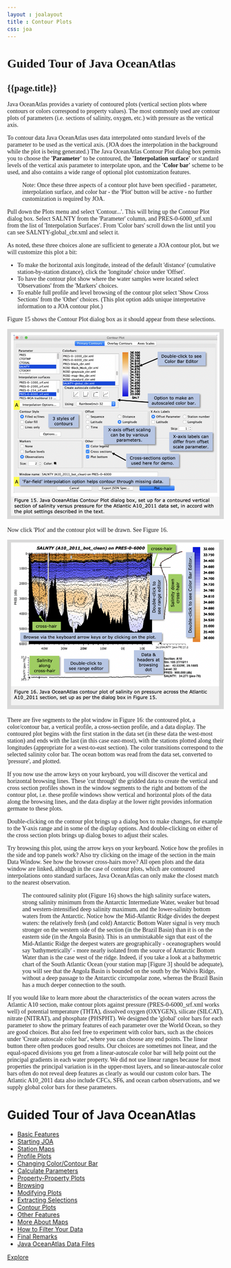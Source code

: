 ```yaml
---
layout : joalayout
title : Contour Plots
css: joa
---
```

<center>
<div id="container" class="tour page  row-fluid" style="max-width:125vh;text-align:left;">
<div id="main_content" class="contained span8">
<div id="top"></div>
<div id="guided_tour" style="font-family:verdana;">
	<h1>Guided Tour of Java OceanAtlas </h1>
	<h2>{{page.title}}</h2>
	<div id="guided_tour_content">

<p>Java OceanAtlas provides a variety of contoured plots (vertical section plots where contours or colors correspond to property values). The most commonly used are contour plots of parameters (i.e. sections of salinity, oxygen, etc.) with pressure as the vertical axis. </p>

<p>To contour data Java OceanAtlas uses data interpolated onto standard levels of the parameter to be used as the vertical axis. (JOA does the interpolation in the background while the plot is being generated.) The Java OceanAtlas Contour Plot dialog box permits you to choose the <b>'Parameter'</b> to be contoured, the <b>'Interpolation surface'</b> or standard levels of the vertical axis parameter to interpolate upon, and the <b>'Color bar'</b> scheme to be used, and also contains a wide range of optional plot customization features.</p>

<p style="padding-left:35px;">Note: Once these three aspects of a contour plot have been specified -  parameter, interpolation surface, and color bar - the 'Plot' button will be active - no further customization is required by JOA.</p>

<p>Pull down the Plots menu and select 'Contour...'. This will bring up the Contour Plot dialog box. Select SALNTY from the 'Parameter' column, and PRES-0-6000_srf.xml from the list of 'Interpolation Surfaces'. From 'Color bars' scroll down the list until you can see SALNTY-global_cbr.xml and select it.</p>

<p>As noted, these three choices alone are sufficient to generate a JOA contour plot, but we will customize this plot a bit:

<ul>
<li>To make the horizontal axis longitude, instead of the default 'distance' (cumulative station-by-station distance), click the 'longitude' choice under 'Offset'.</li>
<li>To have the contour plot show where the water samples were located select 'Observations' from the 'Markers' choices.</li>
<li>To enable full profile and level browsing of the contour plot select 'Show Cross Sections' from the 'Other' choices. (This plot option adds unique interpretative information to a JOA contour plot.)</li>
</ul>
</p>
<p>Figure 15 shows the Contour Plot dialog box as it should appear from these selections.</p>
<img alt="Gt_fig-15" class="gt_image" src="assets/images/fig15.png">     
<p>Now click 'Plot' and the contour plot will be drawn. See Figure 16.</p>
<img alt="Gt_fig-15" class="gt_image" src="assets/images/fig16.png">   

<p>There are five segments to the plot window in Figure 16: the contoured plot, a color/contour bar, a vertical profile, a cross-section profile, and a data display. The contoured plot begins with the first station in the data set (in these data the west-most station) and ends with the last (in this case east-most), with the stations plotted along their longitudes (appropriate for a west-to-east section). The color transitions correspond to the selected salinity color bar. The ocean bottom was read from the data set, converted to 'pressure', and plotted.</p>

<p>If you now use the arrow keys on your keyboard, you will discover the vertical and horizontal browsing lines. These 'cut through' the gridded data to create the vertical and cross section profiles shown in the window segments to the right and bottom of the contour plot, i.e. these profile windows show vertical and horizontal plots of the data along the browsing lines, and the data display at the lower right provides information germane to these plots.</p>

<p>Double-clicking on the contour plot brings up a dialog box to make changes, for example to the Y-axis range and in some of the display options. And double-clicking on either of the cross section plots brings up dialog boxes to adjust their scales.</p>

<p>Try browsing this plot, using the arrow keys on your keyboard. Notice how the profiles in the side and top panels work? Also try clicking on the image of the section in the main Data Window. See how the browser cross-hairs move? All open plots and the data window are linked, although in the case of contour plots, which are contoured interpolations onto standard surfaces, Java OceanAtlas can only make the closest match to the nearest observation.</p>

<p class="oceanography_text" style="padding-left:35px;">The contoured salinity plot (Figure 16) shows the high salinity surface waters, strong salinity minimum from the Antarctic Intermediate Water, weaker but broad and western-intensified deep salinity maximum, and the lower-salinity bottom waters from the Antarctic. Notice how the Mid-Atlantic Ridge divides the deepest waters: the relatively fresh (and cold) Antarctic Bottom Water signal is very much stronger on the western side of the section (in the Brazil Basin) than it is on the eastern side (in the Angola Basin). This is an unmistakable sign that east of the Mid-Atlantic Ridge the deepest waters are geographically - oceanographers would say 'bathymetrically' - more nearly isolated from the source of Antarctic Bottom Water than is the case west of the ridge. Indeed, if you take a look at a bathymetric chart of the South Atlantic Ocean (your station map [Figure 3] should be adequate), you will see that the Angola Basin is bounded on the south by the Walvis Ridge, without a deep passage to the Antarctic circumpolar zone, whereas the Brazil Basin has a much deeper connection to the south.</p>

<p>If you would like to learn more about the characteristics of the ocean waters across the Atlantic A10 section, make contour plots against pressure (PRES-0-6000_srf.xml works well) of potential temperature (THTA), dissolved oxygen (OXYGEN), silicate (SILCAT), nitrate (NITRAT), and phosphate (PHSPHT). We designed the 'global' color bars for each parameter to show the primary features of each parameter over the World Ocean, so they are good choices. But also feel free to experiment with color bars, such as the choices under 'Create autoscale color bar', where you can choose any end points. The linear button there often produces good results. Our choices are sometimes not linear, and the equal-spaced divisions you get from a linear-autoscale color bar will help point out the principal gradients in each water property. We did not use linear ranges because for most properties the principal variation is in the upper-most layers, and so linear-autoscale color bars often do not reveal deep features as clearly as would our custom color bars. The Atlantic A10_2011 data also include CFCs, SF6, and ocean carbon observations, and we supply global color bars for these parameters.</p>

</div>
</div>
		</div>     
		<div id="right" class="span4">        
<h1>Guided Tour of Java OceanAtlas</h1>
<ul>
<li><a href="1.html">Basic Features</a></li>
<li><a href="2.html">Starting JOA</a></li>
<li><a href="3.html">Station Maps</a></li>
<li><a href="4.html">Profile Plots</a></li>
<li><a href="5.html">Changing Color/Contour Bar</a></li>
<li><a href="6.html">Calculate Parameters</a></li>
<li><a href="7.html">Property-Property Plots</a></li>
<li><a href="8.html">Browsing</a></li>
<li><a href="9.html">Modifying Plots</a></li>
<li><a href="10.html">Extracting Selections</a></li>
<li class="active"><a href="11.html">Contour Plots</a></li>
<li><a href="12.html">Other Features</a></li>
<li><a href="13.html">More About Maps</a></li>
<li><a href="14.html">How to Filter Your Data</a></li>
<li><a href="15.html">Final Remarks</a></li>
<li><a href="16.html">Java OceanAtlas Data Files</a></li>
</ul>

<p><a class="cta-btn align-middle" href="joa.html">Explore</a></p>
				</div>       
			</div>
</center>
